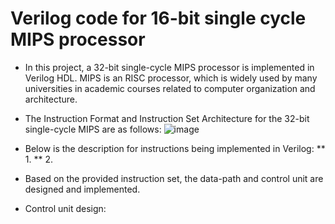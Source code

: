 # Verilog code for 16-bit single cycle MIPS processor
* In this project, a 32-bit single-cycle MIPS processor is implemented in Verilog HDL. MIPS is an RISC processor, which is widely used by many universities in academic courses related to computer organization and architecture.
* The Instruction Format and Instruction Set Architecture for the 32-bit single-cycle MIPS are as follows:
![image](https://user-images.githubusercontent.com/67142437/115213108-67ad2c00-a12b-11eb-8278-8cb1d28b3a10.png)

* Below is the description for instructions being implemented in Verilog:
** 1.
** 2.
* Based on the provided instruction set, the data-path and control unit are designed and implemented.
* Control unit design:
